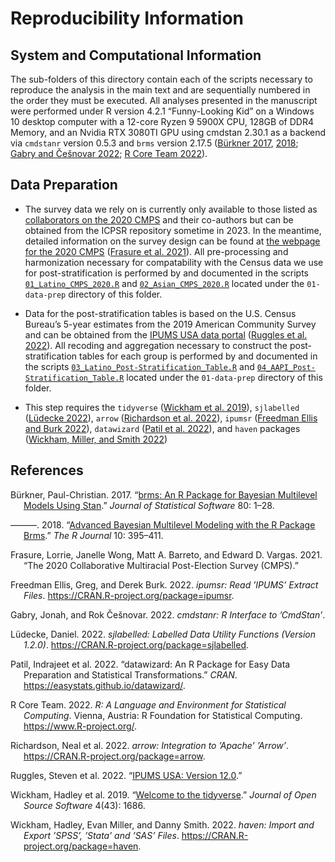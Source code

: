 Reproducibility Information
================

## System and Computational Information

The sub-folders of this directory contain each of the scripts necessary
to reproduce the analysis in the main text and are sequentially numbered
in the order they must be executed. All analyses presented in the
manuscript were performed under R version 4.2.1 “Funny-Looking Kid” on a
Windows 10 desktop computer with a 12-core Ryzen 9 5900X CPU, 128GB of
DDR4 Memory, and an Nvidia RTX 3080TI GPU using cmdstan 2.30.1 as a
backend via `cmdstanr` version 0.5.3 and `brms` version 2.17.5 ([Bürkner
2017](#ref-Buerkner2017), [2018](#ref-Buerkner2018); [Gabry and Češnovar
2022](#ref-Gabry2022); [R Core Team 2022](#ref-RLang2022)).

## Data Preparation

- The survey data we rely on is currently only available to those listed
  as [collaborators on the 2020
  CMPS](https://ucla.box.com/shared/static/kj0b769nu55r443sb113jo9egyzs6jiw.pdf)
  and their co-authors but can be obtained from the ICPSR repository
  sometime in 2023. In the meantime, detailed information on the survey
  design can be found at [the webpage for the 2020
  CMPS](https://cmpsurvey.org/2020-survey/) ([Frasure et al.
  2021](#ref-Frasure2021)). All pre-processing and harmonization
  necessary for compatability with the Census data we use for
  post-stratification is performed by and documented in the scripts
  [`01_Latino_CMPS_2020.R`](01-data-prep/01_Latino_CMPS_2020.R) and
  [`02_Asian_CMPS_2020.R`](01-data-prep/02_Asian_CMPS_2020.R) located
  under the `01-data-prep` directory of this folder.

- Data for the post-stratification tables is based on the U.S. Census
  Bureau’s 5-year estimates from the 2019 American Community Survey and
  can be obtained from the [IPUMS USA data
  portal](https://usa.ipums.org/usa/) ([Ruggles et al.
  2022](#ref-Ruggles2022)). All recoding and aggregation necessary to
  construct the post-stratification tables for each group is performed
  by and documented in the scripts
  [`03_Latino_Post-Stratification_Table.R`](01-data-prep/03_Latino_Post-Stratification_Table.R)
  and
  [`04_AAPI_Post-Stratification_Table.R`](01-data-prep/04_AAPI_Post-Stratification_Table.R)
  located under the `01-data-prep` directory of this folder.

- This step requires the `tidyverse` ([Wickham et al.
  2019](#ref-Wickham2019)), `sjlabelled` ([Lüdecke
  2022](#ref-Ludecke2022)), `arrow` ([Richardson et al.
  2022](#ref-Richardson2022)), `ipumsr` ([Freedman Ellis and Burk
  2022](#ref-GFE2022)), `datawizard` ([Patil et al.
  2022](#ref-Patil2022)), and `haven` packages ([Wickham, Miller, and
  Smith 2022](#ref-Wickham2022))

## References

<div id="refs" class="references csl-bib-body hanging-indent">

<div id="ref-Buerkner2017" class="csl-entry">

Bürkner, Paul-Christian. 2017. “[<span class="nocase">brms</span>: An R
Package for Bayesian Multilevel Models Using
Stan](https://doi.org/10.18637/jss.v080.i01).” *Journal of Statistical
Software* 80: 1–28.

</div>

<div id="ref-Buerkner2018" class="csl-entry">

———. 2018. “[Advanced Bayesian Multilevel Modeling with the R Package
Brms](https://doi.org/10.32614/RJ-2018-017).” *The R Journal* 10:
395–411.

</div>

<div id="ref-Frasure2021" class="csl-entry">

Frasure, Lorrie, Janelle Wong, Matt A. Barreto, and Edward D. Vargas.
2021. “The 2020 Collaborative Multiracial Post-Election Survey (CMPS).”

</div>

<div id="ref-GFE2022" class="csl-entry">

Freedman Ellis, Greg, and Derek Burk. 2022. *<span
class="nocase">ipumsr</span>: Read ’IPUMS’ Extract Files*.
<https://CRAN.R-project.org/package=ipumsr>.

</div>

<div id="ref-Gabry2022" class="csl-entry">

Gabry, Jonah, and Rok Češnovar. 2022. *<span
class="nocase">cmdstanr</span>: R Interface to ’CmdStan’*.

</div>

<div id="ref-Ludecke2022" class="csl-entry">

Lüdecke, Daniel. 2022. *<span class="nocase">sjlabelled</span>: Labelled
Data Utility Functions (Version 1.2.0)*.
<https://CRAN.R-project.org/package=sjlabelled>.

</div>

<div id="ref-Patil2022" class="csl-entry">

Patil, Indrajeet et al. 2022. “<span class="nocase">datawizard</span>:
An R Package for Easy Data Preparation and Statistical Transformations.”
*CRAN*. <https://easystats.github.io/datawizard/>.

</div>

<div id="ref-RLang2022" class="csl-entry">

R Core Team. 2022. *R: A Language and Environment for Statistical
Computing*. Vienna, Austria: R Foundation for Statistical Computing.
<https://www.R-project.org/>.

</div>

<div id="ref-Richardson2022" class="csl-entry">

Richardson, Neal et al. 2022. *<span class="nocase">arrow</span>:
Integration to ’Apache’ ’Arrow’*.
<https://CRAN.R-project.org/package=arrow>.

</div>

<div id="ref-Ruggles2022" class="csl-entry">

Ruggles, Steven et al. 2022. “[IPUMS USA: Version
12.0](https://doi.org/10.18128/D010.V12.0).”

</div>

<div id="ref-Wickham2019" class="csl-entry">

Wickham, Hadley et al. 2019. “[Welcome to the <span
class="nocase">tidyverse</span>](https://doi.org/10.21105/joss.01686).”
*Journal of Open Source Software* 4(43): 1686.

</div>

<div id="ref-Wickham2022" class="csl-entry">

Wickham, Hadley, Evan Miller, and Danny Smith. 2022. *<span
class="nocase">haven</span>: Import and Export ’SPSS’, ’Stata’ and ’SAS’
Files*. <https://CRAN.R-project.org/package=haven>.

</div>

</div>
